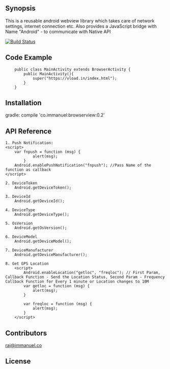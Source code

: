 ## Synopsis

This is a reusable android webview library which takes care of network settings, internet connection etc.
Also provides a JavaScript bridge with Name "Android" - to communicate with Native API

[![Build Status](https://travis-ci.org/immi5556/Android-BrowserView.svg?branch=master)](https://travis-ci.org/immi5556/Android-BrowserView)

## Code Example

		public class MainActivity extends BrowserActivity {
			public MainActivity(){
				super("https://vload.in/index.html");
			}
		}

## Installation

gradle: compile 'co.immanuel:browserview:0.2'


## API Reference

```
1. Push Notification:
<script>
	var fnpush = function (msg) {
            alert(msg);
        }
	Android.enablePushNotification("fnpush"); //Pass Name of the function as callback
</script>	

2. DeviceToken
	Android.getDeviceToken();
	
3. DeviceId
	Android.getDeviceId();	

4. DeviceType
	Android.getDeviceType();

5. OsVersion
	Android.getOsVersion();
	
6. DeviceModel
	Android.getDeviceModel();	
	
7. DeviceManufacturer
	Android.getDeviceManufacturer();	
	
8. Get GPS Location	
	<script>
		Android.enableLocation("getloc", "freqloc"); // First Param, Callback Function - Send the Location Status, Second Param - Frequency Callback Function for Every 1 minute or Location changes to 10M
		var getloc = function (msg) {
		    alert(msg);
		}

		var freqloc = function (msg) {
		    alert(msg);
		}
	</script>
```	
	
## Contributors

raj@immanuel.co

## License


